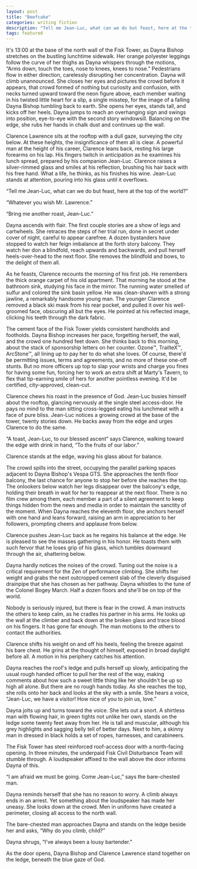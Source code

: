 ```yaml
---
layout: post
title: "Beefcake"
categories: writing fiction
description: "Tell me Jean-Luc, what can we do but feast, here at the top of the world?"
tags: featured
---
```


It's 13:00 at the base of the north wall of the Fisk Tower, as Dayna Bishop stretches on the bustling lunchtime sidewalk. Her orange polyester leggings follow the curve of her thighs as Dayna whispers through the motions, “Arms down, touch the toes, nose to knees, knees to nose.” Pedestrians flow in either direction, carelessly disrupting her concentration. Dayna will climb unannounced. She closes her eyes and pictures the crowd before it appears, that crowd formed of nothing but curiosity and confusion, with necks turned upward toward the neon figure above, each member waiting in his twisted little heart for a slip, a single misstep, for the image of a falling Dayna Bishop tumbling back to earth. She opens her eyes, stands tall, and kicks off her heels. Dayna jumps to reach an overhanging sign and swings into position, eye-to-eye with the second story windowsill. Balancing on the edge, she rubs her hands in chalk dust and continues up the wall.

Clarence Lawrence sits at the rooftop with a dull gaze, surveying the city below. At these heights, the insignificance of them all is clear. A powerful man at the height of his career, Clarence leans back, resting his large forearms on his lap. His fingers twitch in anticipation as he examines his lunch spread, prepared by his companion Jean-Luc. Clarence raises a silver-rimmed glass and smiles at his reflection, brushing his hair back with his free hand. What a life, he thinks, as his finishes his wine. Jean-Luc stands at attention, pouring into his glass until it overflows.

“Tell me Jean-Luc, what can we do but feast, here at the top of the world?”

“Whatever you wish Mr. Lawrence.”

“Bring me another roast, Jean-Luc.”

Dayna ascends with flair. The first couple stories are a show of legs and cartwheels. She retraces the steps of her trial run, done in secret under cover of night, careful to appear carefree. A dozen bystanders have stopped to watch her feign imbalance at the forth story balcony. They watch her don a blindfold, reach upwards and backwards, and pull herself heels-over-head to the next floor. She removes the blindfold and bows, to the delight of them all.

As he feasts, Clarence recounts the morning of his first job. He remembers the thick orange carpet of his old apartment. That morning he stood at the bathroom sink, studying his face in the mirror. The running water smelled of sulfur and colored the sink basin yellow. He was clean-shaven with a strong jawline, a remarkably handsome young man. The younger Clarence removed a black ski mask from his rear pocket, and pulled it over his well-groomed face, obscuring all but the eyes. He pointed at his reflected image, clicking his teeth through the dark fabric.

The cement face of the Fisk Tower yields consistent handholds and footholds. Dayna Bishop increases her pace, forgetting herself, the wall, and the crowd one hundred feet down. She thinks back to this morning, about the stack of sponsorship letters on her counter. Ozone™, TrailteX™, ArcStone™, all lining up to pay her to do what she loves. Of course, there'd be permitting issues, terms and agreements, and no more of these one-off stunts. But no more officers up top to slap your wrists and charge you fines for having some fun, forcing her to work an extra shift at Marty's Tavern, to flex that tip-earning smile of hers for another pointless evening. It'd be certified, city-approved, clean-cut.

Clarence chews his roast in the presence of God. Jean-Luc busies himself about the rooftop, glancing nervously at the single steel access-door. He pays no mind to the man sitting cross-legged eating his lunchmeat with a face of pure bliss. Jean-Luc notices a growing crowd at the base of the tower, twenty stories down. He backs away from the edge and urges Clarence to do the same.

“A toast, Jean-Luc, to our blessed ascent” says Clarence, walking toward the edge with drink in hand, “To the fruits of our labor.”

Clarence stands at the edge, waving his glass about for balance.

The crowd spills into the street, occupying the parallel parking spaces adjacent to Dayna Bishop's Vespa GTS. She approaches the tenth floor balcony, the last chance for anyone to stop her before she reaches the top. The onlookers below watch her legs disappear over the balcony's edge, holding their breath in wait for her to reappear at the next floor. There is no film crew among them, each member a part of a silent agreement to keep things hidden from the news and media in order to maintain the sanctity of the moment. When Dayna reaches the eleventh floor, she anchors herself with one hand and leans forward, raising an arm in appreciation to her followers, prompting cheers and applause from below.

Clarence pushes Jean-Luc back as he regains his balance at the edge. He is pleased to see the masses gathering in his honor. He toasts them with such fervor that he loses grip of his glass, which tumbles downward through the air, shattering below.

Dayna hardly notices the noises of the crowd. Tuning out the noise is a critical requirement for the Zen of performance climbing. She shifts her weight and grabs the next outcropped cement slab of the cleverly disguised drainpipe that she has chosen as her pathway. Dayna whistles to the tune of the Colonel Bogey March. Half a dozen floors and she'll be on top of the world.

Nobody is seriously injured, but there is fear in the crowd. A man instructs the others to keep calm, as he cradles his partner in his arms. He looks up the wall at the climber and back down at the broken glass and trace blood on his fingers. It has gone far enough. The man motions to the others to contact the authorities.

Clarence shifts his weight on and off his heels, feeling the breeze against his bare chest. He grins at the thought of himself, exposed in broad daylight before all. A motion in his periphery catches his attention.

Dayna reaches the roof's ledge and pulls herself up slowly, anticipating the usual rough handed officer to pull her the rest of the way, making comments about how such a sweet little thing like her shouldn't be up so high all alone. But there are no rough hands today. As she reaches the top, she rolls onto her back and looks at the sky with a smile.
She hears a voice, “Jean-Luc, we have a visitor! How nice of you to join us, love.”

Dayna jolts up and turns toward the voice. She lets out a snort. A shirtless man with flowing hair, in green tights not unlike her own, stands on the ledge some twenty feet away from her. He is tall and muscular, although his grey highlights and sagging belly tell of better days. Next to him, a skinny man in dressed in black holds a set of ropes, harnesses, and carabineers.

The Fisk Tower has steel reinforced roof-access door with a north-facing opening. In three minutes, the underpaid Fisk Civil Disturbance Team will stumble through. A loudspeaker affixed to the wall above the door informs Dayna of this.

“I am afraid we must be going. Come Jean-Luc,” says the bare-chested man.

Dayna reminds herself that she has no reason to worry. A climb always ends in an arrest. Yet something about the loudspeaker has made her uneasy. She looks down at the crowd. Men in uniforms have created a perimeter, closing all access to the north wall.

The bare-chested man approaches Dayna and stands on the ledge beside her and asks, “Why do you climb, child?”

Dayna shrugs, “I've always been a lousy bartender.”

As the door opens, Dayna Bishop and Clarence Lawrence stand together on the ledge, beneath the blue gaze of God.
